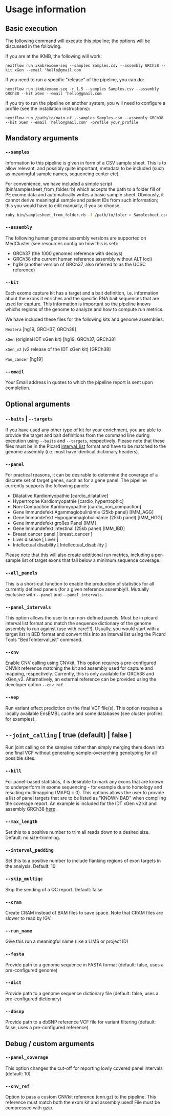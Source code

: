 # Usage information

## Basic execution

The following command will execute this pipeline; the options will be discussed in the following.

If you are at the IKMB, the following will work:

`nextflow run ikmb/exome-seq --samples Samples.csv --assembly GRCh38 --kit xGen --email 'hello@gmail.com`

If you need to run a specific "release" of the pipeline, you can do:

`nextflow run ikmb/exome-seq -r 1.5 --samples Samples.csv --assembly GRCh38 --kit xGen --email 'hello@gmail.com`

If you try to run the pipeline on another system, you will need to configure a profile (see the installation instructions):

`nextflow run /path/to/main.nf --samples Samples.csv --assembly GRCh38 --kit xGen --email 'hello@gmail.com' -profile your_profile`

## Mandatory arguments

### `--samples`
Information to this pipeline is given in form of a CSV sample sheet. This is to allow relevant, and possibly quite important, metadata to be included (such
as meaningful sample names, sequencing center etc).

For convenience, we have included a simple script (bin/samplesheet_from_folder.rb) which accepts the path to a folder fill of PE exome data and automatically
writes a basic sample sheet. Obviously, it cannot derive meaningful sample and patient IDs from such information; this you would have to edit manually, if
you so choose.

```bash
ruby bin/samplesheet_from_folder.rb -f /path/to/foler > Samplesheet.csv`
```

### `--assembly` 
The following human genome assembly versions are supported on MedCluster (see resources.config on how this is set):

- GRCh37 (the 1000 genomes reference with decoys)
- GRCh38 (the current human reference assembly without ALT loci)
- hg19 (another version of GRCh37, also referred to as the UCSC reference)

### `--kit`
Each exome capture kit has a target and a bait definition, i.e. information about the exons it enriches and the specific RNA bait sequences that are used 
for capture. This information is important so the pipeline knows whichs regions of the genome to analyze and how to compute run metrics. 

We have included these files for the following kits and genome assemblies:

`Nextera` [hg19, GRCH37, GRCh38]

`xGen` (original IDT xGen kit) [hg19, GRCh37, GRCh38]

`xGen_v2` (v2 release of the IDT xGen kit) [GRCh38]

`Pan_cancer` [hg19]

### `--email`
Your Email address in quotes to which the pipeline report is sent upon completion. 

## Optional arguments

### `--baits` | `--targets` 
If you have used any other type of kit for your enrichment, you are able to provide the target and bait definitions from the command line during execution using `--baits` and 
`--targets`, respectively. Please note that these files must be in the Picard 
[interval_list](https://gatkforums.broadinstitute.org/gatk/discussion/1319/collected-faqs-about-interval-lists) format and have to be matched 
to the genome assembly (i.e. must have identical dictionary headers). 

### `--panel`
For practical reasons, it can be desirable to determine the coverage of a discrete set of target genes, such as for a gene panel. The pipeline currently 
supports the following panels:

- Dilatative Kardiomyopathie [cardio_dilatative]
- Hypertrophe Kardiomyopathie [cardio_hypertrophic]
- Non-Compaction Kardiomyopathie [cardio_non_compaction]
- Gene Immundefekt Agammaglobulinämie (25kb panel) [IMM_AGG]
- Gene Immundefekt Hypogammaglobulinämie (25kb panel) [IMM_HGG]
- Gene Immundefekt großes Panel [IMM]
- Gene Immundefekt intestinal (25kb panel) [IMM_IBD]
- Breast cancer panel [ breast_cancer ]
- Liver disease [ Liver ]
- Intellectual disability [ Intellectual_disability ]

Please note that this will also create additional run metrics, including a per-sample list of target exons that fall below a minimum sequence coverage. 

### `--all_panels`
This is a short-cut function to enable the production of statistics for all currently defined panels (for a given reference assembly!). Mutually exclusive with `--panel` and `--panel_intervals`. 

### `--panel_intervals`
This option allows the user to run non-defined panels. Must be in picard interval list format and match the sequence dictionary of the
genome assembly to run against (use with care!!!). Usually, you would start with a target list in BED format and convert this into an interval list
using the Picard Tools "BedToIntervalList" command.

### `--cnv`
Enable CNV calling using CNVkit. This option requires a pre-configured CNVkit reference matching the kit and assembly used for capture and mapping, respectively. Currently, this is only available for GRCh38 and xGen_v2. Alternatively, an external reference can be provided using the developer option `--cnv_ref`.

### `--vep`
Run variant effect prediction on the final VCF file(s). This option requires a locally available EnsEMBL cache and some databases (see cluster profiles for examples). 

## `--joint_calling` [ true (default) | false ]
Run joint calling on the samples rather than simply merging them down into one final VCF without generating sample-overarching genotyping for all possible sites. 

### `--kill`
For panel-based statistics, it is desirable to mark any exons that are known to underperform in exome sequencing - for example due to homology and
resulting multimapping (MAPQ = 0). This options allows the user to provide a list of panel targets that are to be listed as "KNOWN BAD" when compiling the
coverage report. An example is included for the IDT xGen v2 kit and assembly GRCh38 [here](../assets/kits/hg38_no_alt/idt_xgen_v2/kill.txt) .

### `--max_length` 
Set this to a positive number to trim all reads down to a desired size. Default: no size-trimming.

### `--interval_padding`
Set this to a positive number to include flanking regions of exon targets in the analysis. Default: 10

### `--skip_multiqc`
Skip the sending of a QC report. Default: false

### `--cram`
Create CRAM instead of BAM files to save space. Note that CRAM files are slower to read by IGV. 

### `--run_name`
Give this run a meaningful name (like a LIMS or project ID)

### `--fasta`
Provide path to a genome sequence in FASTA format (default: false, uses a pre-configured genome)

### `--dict`
Provide path to a genome sequence dictionary file (default: false, uses a pre-configured dictionary)

### `--dbsnp`
Provide path to a dbSNP reference VCF file for variant filtering (default: false, uses a pre-configured reference)

## Debug / custom arguments

### `--panel_coverage`
This option changes the cut-off for reporting lowly covered panel intervals (default: 10)

### `--cnv_ref`
Option to pass a custom CNVkit reference (cnn.gz) to the pipeline. This reference must match both the exom kit and assembly used! File must be compressed with gzip. 
